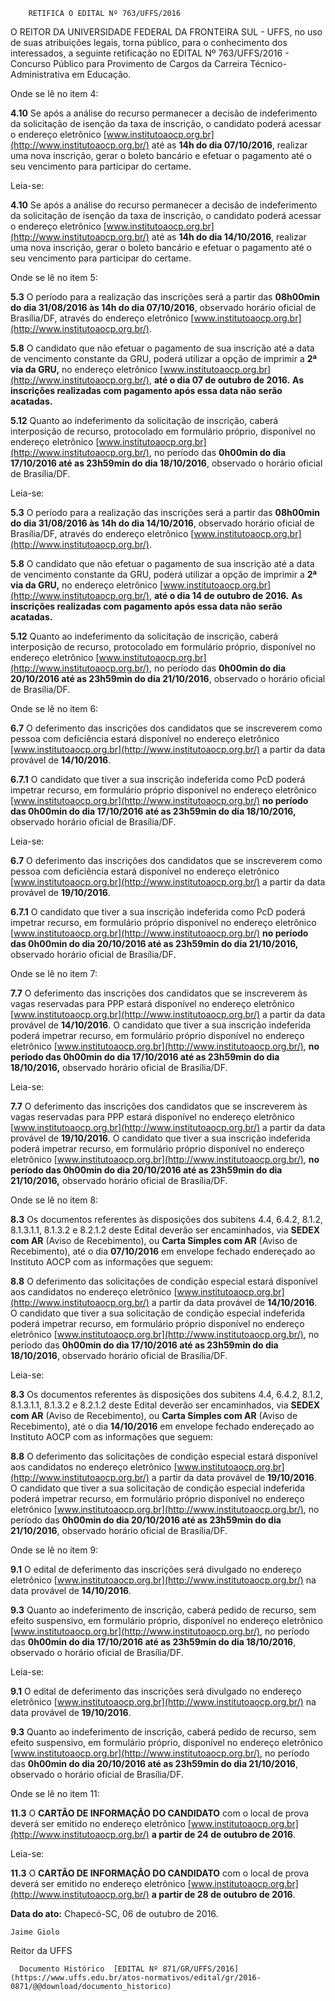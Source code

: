         RETIFICA O EDITAL Nº 763/UFFS/2016  

O REITOR DA UNIVERSIDADE FEDERAL DA FRONTEIRA SUL - UFFS, no uso de suas atribuições legais, torna público, para o conhecimento dos interessados, a seguinte retificação no EDITAL Nº 763/UFFS/2016 - Concurso Público para Provimento de Cargos da Carreira Técnico-Administrativa em Educação.

 Onde se lê no item 4:

 **4.10** Se após a análise do recurso permanecer a decisão de indeferimento da solicitação de isenção da taxa de inscrição, o candidato poderá acessar o endereço eletrônico [www.institutoaocp.org.br](http://www.institutoaocp.org.br/) até as **14h do dia 07/10/2016**, realizar uma nova inscrição, gerar o boleto bancário e efetuar o pagamento até o seu vencimento para participar do certame.

 Leia-se:

 **4.10** Se após a análise do recurso permanecer a decisão de indeferimento da solicitação de isenção da taxa de inscrição, o candidato poderá acessar o endereço eletrônico [www.institutoaocp.org.br](http://www.institutoaocp.org.br/) até as **14h do dia 14/10/2016**, realizar uma nova inscrição, gerar o boleto bancário e efetuar o pagamento até o seu vencimento para participar do certame.

 Onde se lê no item 5:

 **5.3** O período para a realização das inscrições será a partir das **08h00min do dia 31/08/2016 às 14h do dia 07/10/2016**, observado horário oficial de Brasília/DF, através do endereço eletrônico [www.institutoaocp.org.br](http://www.institutoaocp.org.br/).

 **5.8** O candidato que não efetuar o pagamento de sua inscrição até a data de vencimento constante da GRU, poderá utilizar a opção de imprimir a **2ª via da GRU,** no endereço eletrônico [www.institutoaocp.org.br](http://www.institutoaocp.org.br/), **até o dia 07 de outubro de 2016.** **As inscrições realizadas com pagamento após essa data não serão acatadas.**

 **5.12** Quanto ao indeferimento da solicitação de inscrição, caberá interposição de recurso, protocolado em formulário próprio, disponível no endereço eletrônico [www.institutoaocp.org.br](http://www.institutoaocp.org.br/), no período das **0h00min do dia 17/10/2016 até as 23h59min do dia 18/10/2016**, observado o horário oficial de Brasília/DF.

 Leia-se:

 **5.3** O período para a realização das inscrições será a partir das **08h00min do dia 31/08/2016 às 14h do dia 14/10/2016**, observado horário oficial de Brasília/DF, através do endereço eletrônico [www.institutoaocp.org.br](http://www.institutoaocp.org.br/).

 **5.8** O candidato que não efetuar o pagamento de sua inscrição até a data de vencimento constante da GRU, poderá utilizar a opção de imprimir a **2ª via da GRU,** no endereço eletrônico [www.institutoaocp.org.br](http://www.institutoaocp.org.br/), **até o dia 14 de outubro de 2016.** **As inscrições realizadas com pagamento após essa data não serão acatadas.**

 **5.12** Quanto ao indeferimento da solicitação de inscrição, caberá interposição de recurso, protocolado em formulário próprio, disponível no endereço eletrônico [www.institutoaocp.org.br](http://www.institutoaocp.org.br/), no período das **0h00min do dia 20/10/2016 até as 23h59min do dia 21/10/2016**, observado o horário oficial de Brasília/DF.

 Onde se lê no item 6:

 **6.7** O deferimento das inscrições dos candidatos que se inscreverem como pessoa com deficiência estará disponível no endereço eletrônico [www.institutoaocp.org.br](http://www.institutoaocp.org.br/) a partir da data provável de **14/10/2016**.

 **6.7.1** O candidato que tiver a sua inscrição indeferida como PcD poderá impetrar recurso, em formulário próprio disponível no endereço eletrônico [www.institutoaocp.org.br](http://www.institutoaocp.org.br/) **no período das 0h00min do dia 17/10/2016 até as 23h59min do dia 18/10/2016,** observado horário oficial de Brasília/DF.

 Leia-se:

 **6.7** O deferimento das inscrições dos candidatos que se inscreverem como pessoa com deficiência estará disponível no endereço eletrônico [www.institutoaocp.org.br](http://www.institutoaocp.org.br/) a partir da data provável de **19/10/2016**.

 **6.7.1** O candidato que tiver a sua inscrição indeferida como PcD poderá impetrar recurso, em formulário próprio disponível no endereço eletrônico [www.institutoaocp.org.br](http://www.institutoaocp.org.br/) **no período das 0h00min do dia 20/10/2016 até as 23h59min do dia 21/10/2016,** observado horário oficial de Brasília/DF.

 Onde se lê no item 7:

 **7.7** O deferimento das inscrições dos candidatos que se inscreverem às vagas reservadas para PPP estará disponível no endereço eletrônico [www.institutoaocp.org.br](http://www.institutoaocp.org.br/) a partir da data provável de **14/10/2016**. O candidato que tiver a sua inscrição indeferida poderá impetrar recurso, em formulário próprio disponível no endereço eletrônico [www.institutoaocp.org.br](http://www.institutoaocp.org.br/), **no período das 0h00min do dia 17/10/2016 até as 23h59min do dia 18/10/2016,** observado horário oficial de Brasília/DF.

 Leia-se:

 **7.7** O deferimento das inscrições dos candidatos que se inscreverem às vagas reservadas para PPP estará disponível no endereço eletrônico [www.institutoaocp.org.br](http://www.institutoaocp.org.br/) a partir da data provável de **19/10/2016**. O candidato que tiver a sua inscrição indeferida poderá impetrar recurso, em formulário próprio disponível no endereço eletrônico [www.institutoaocp.org.br](http://www.institutoaocp.org.br/), **no período das 0h00min do dia 20/10/2016 até as 23h59min do dia 21/10/2016,** observado horário oficial de Brasília/DF.

 Onde se lê no item 8:

 **8.3** Os documentos referentes às disposições dos subitens 4.4, 6.4.2, 8.1.2, 8.1.3.1.1, 8.1.3.2 e 8.2.1.2 deste Edital deverão ser encaminhados, via **SEDEX com AR** (Aviso de Recebimento), ou **Carta Simples com AR** (Aviso de Recebimento), até o dia **07/10/2016** em envelope fechado endereçado ao Instituto AOCP com as informações que seguem:

 **8.8** O deferimento das solicitações de condição especial estará disponível aos candidatos no endereço eletrônico [www.institutoaocp.org.br](http://www.institutoaocp.org.br/) a partir da data provável de **14/10/2016**. O candidato que tiver a sua solicitação de condição especial indeferida poderá impetrar recurso, em formulário próprio disponível no endereço eletrônico [www.institutoaocp.org.br](http://www.institutoaocp.org.br/), no período das **0h00min do dia 17/10/2016 até as 23h59min do dia 18/10/2016**, observado horário oficial de Brasília/DF.

 Leia-se:

 **8.3** Os documentos referentes às disposições dos subitens 4.4, 6.4.2, 8.1.2, 8.1.3.1.1, 8.1.3.2 e 8.2.1.2 deste Edital deverão ser encaminhados, via **SEDEX com AR** (Aviso de Recebimento), ou **Carta Simples com AR** (Aviso de Recebimento), até o dia **14/10/2016** em envelope fechado endereçado ao Instituto AOCP com as informações que seguem:

 **8.8** O deferimento das solicitações de condição especial estará disponível aos candidatos no endereço eletrônico [www.institutoaocp.org.br](http://www.institutoaocp.org.br/) a partir da data provável de **19/10/2016**. O candidato que tiver a sua solicitação de condição especial indeferida poderá impetrar recurso, em formulário próprio disponível no endereço eletrônico [www.institutoaocp.org.br](http://www.institutoaocp.org.br/), no período das **0h00min do dia 20/10/2016 até as 23h59min do dia 21/10/2016**, observado horário oficial de Brasília/DF.

 Onde se lê no item 9:

 **9.1** O edital de deferimento das inscrições será divulgado no endereço eletrônico [www.institutoaocp.org.br](http://www.institutoaocp.org.br/) na data provável de **14/10/2016**.

 **9.3** Quanto ao indeferimento de inscrição, caberá pedido de recurso, sem efeito suspensivo, em formulário próprio, disponível no endereço eletrônico [www.institutoaocp.org.br](http://www.institutoaocp.org.br/), no período das **0h00min do dia 17/10/2016 até as 23h59min do dia 18/10/2016**, observado o horário oficial de Brasília/DF.

 Leia-se:

 **9.1** O edital de deferimento das inscrições será divulgado no endereço eletrônico [www.institutoaocp.org.br](http://www.institutoaocp.org.br/) na data provável de **19/10/2016**.

 **9.3** Quanto ao indeferimento de inscrição, caberá pedido de recurso, sem efeito suspensivo, em formulário próprio, disponível no endereço eletrônico [www.institutoaocp.org.br](http://www.institutoaocp.org.br/), no período das **0h00min do dia 20/10/2016 até as 23h59min do dia 21/10/2016**, observado o horário oficial de Brasília/DF.

 Onde se lê no item 11:

 **11.3** O **CARTÃO DE INFORMAÇÃO DO CANDIDATO** com o local de prova deverá ser emitido no endereço eletrônico [www.institutoaocp.org.br](http://www.institutoaocp.org.br/) **a partir de 24 de outubro de 2016**.

 Leia-se:

 **11.3** O **CARTÃO DE INFORMAÇÃO DO CANDIDATO** com o local de prova deverá ser emitido no endereço eletrônico [www.institutoaocp.org.br](http://www.institutoaocp.org.br/) **a partir de 28 de outubro de 2016**.

  

   **Data do ato:** Chapecó-SC, 06 de outubro de 2016.   
 

    Jaime Giolo   
 Reitor da UFFS 

      Documento Histórico  [EDITAL Nº 871/GR/UFFS/2016](https://www.uffs.edu.br/atos-normativos/edital/gr/2016-0871/@@download/documento_historico)     
      